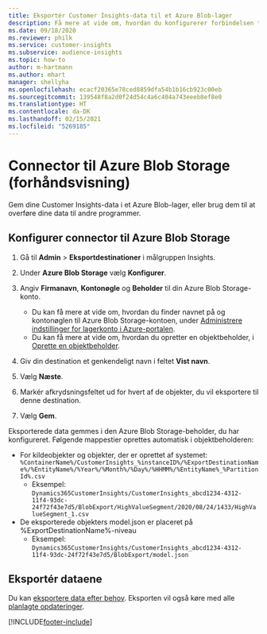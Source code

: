 ```yaml
---
title: Eksportér Customer Insights-data til et Azure Blob-lager
description: Få mere at vide om, hvordan du konfigurerer forbindelsen til Azure Blob Storage.
ms.date: 09/18/2020
ms.reviewer: philk
ms.service: customer-insights
ms.subservice: audience-insights
ms.topic: how-to
author: m-hartmann
ms.author: mhart
manager: shellyha
ms.openlocfilehash: ecacf20365e78ced8859dfa54b1b16cb923c00eb
ms.sourcegitcommit: 139548f8a2d0f24d54c4a6c404a743eeeb8ef8e0
ms.translationtype: HT
ms.contentlocale: da-DK
ms.lasthandoff: 02/15/2021
ms.locfileid: "5269185"
---
```

# <a name="connector-for-azure-blob-storage-preview"></a>Connector til Azure Blob Storage (forhåndsvisning)

Gem dine Customer Insights-data i et Azure Blob-lager, eller brug dem til at overføre dine data til andre programmer.

## <a name="configure-the-connector-for-azure-blob-storage"></a>Konfigurer connector til Azure Blob Storage

1. Gå til **Admin** > **Eksportdestinationer** i målgruppen Insights.

1. Under **Azure Blob Storage** vælg **Konfigurer**.

1. Angiv **Firmanavn**, **Kontonøgle** og **Beholder** til din Azure Blob Storage-konto.
    - Du kan få mere at vide om, hvordan du finder navnet på og kontonøglen til Azure Blob Storage-kontoen, under [Administrere indstillinger for lagerkonto i Azure-portalen](https://docs.microsoft.com/azure/storage/common/storage-account-manage).
    - Du kan få mere at vide om, hvordan du opretter en objektbeholder, i [Oprette en objektbeholder](https://docs.microsoft.com/azure/storage/blobs/storage-quickstart-blobs-portal#create-a-container).

1. Giv din destination et genkendeligt navn i feltet **Vist navn**.

1. Vælg **Næste**.

1. Markér afkrydsningsfeltet ud for hvert af de objekter, du vil eksportere til denne destination.

1. Vælg **Gem**.

Eksporterede data gemmes i den Azure Blob Storage-beholder, du har konfigureret. Følgende mappestier oprettes automatisk i objektbeholderen:

- For kildeobjekter og objekter, der er oprettet af systemet: `%ContainerName%/CustomerInsights_%instanceID%/%ExportDestinationName%/%EntityName%/%Year%/%Month%/%Day%/%HHMM%/%EntityName%_%PartitionId%.csv`
  - Eksempel: `Dynamics365CustomerInsights/CustomerInsights_abcd1234-4312-11f4-93dc-24f72f43e7d5/BlobExport/HighValueSegment/2020/08/24/1433/HighValueSegment_1.csv`
- De eksporterede objekters model.json er placeret på %ExportDestinationName%-niveau
  - Eksempel: `Dynamics365CustomerInsights/CustomerInsights_abcd1234-4312-11f4-93dc-24f72f43e7d5/BlobExport/model.json`

## <a name="export-the-data"></a>Eksportér dataene

Du kan [eksportere data efter behov](export-destinations.md#export-data-on-demand). Eksporten vil også køre med alle [planlagte opdateringer](system.md#schedule-tab).


[!INCLUDE[footer-include](../includes/footer-banner.md)]